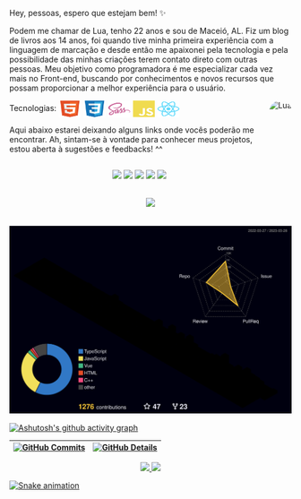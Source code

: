 Hey, pessoas, espero que estejam bem! ✨

Podem me chamar de Lua, tenho 22 anos e sou de Maceió, AL. Fiz um blog de livros aos 14 anos, foi quando tive minha primeira experiência com a linguagem de marcação e desde então me apaixonei pela tecnologia e pela possibilidade das minhas criações terem contato direto com outras pessoas. Meu objetivo como programadora é me especializar cada vez mais no Front-end, buscando por conhecimentos e novos recursos que possam proporcionar a melhor experiência para o usuário.

Tecnologias: 
 <img align="center" alt="HTML" height="30" width="40" src="https://raw.githubusercontent.com/devicons/devicon/master/icons/html5/html5-original.svg">
 <img align="center" alt="CSS" height="30" width="40" src="https://raw.githubusercontent.com/devicons/devicon/master/icons/css3/css3-original.svg">
 <img align="center" alt="Sass" height="30" width="40" src="https://raw.githubusercontent.com/devicons/devicon/master/icons/sass/sass-original.svg">
 <img align="center" alt="JavaScript" height="30" width="40" src="https://raw.githubusercontent.com/devicons/devicon/master/icons/javascript/javascript-plain.svg">
 <img align="center" alt="React" height="30" width="40" src="https://raw.githubusercontent.com/devicons/devicon/master/icons/react/react-original.svg">
 <img align="right" alt="Lua" height="150" style="border-radius:50px;" src="https://pbs.twimg.com/media/E58qSk6X0AEW-lK?format=jpg&name=small">

Aqui abaixo estarei deixando alguns links onde vocês poderão me encontrar. Ah, sintam-se à vontade para conhecer meus projetos, estou aberta à sugestões e feedbacks! ^^ 
<br>
  
</div>
  
 ##
 
<div align="center"> 
 
<a href="https://discord.gg/hETJNb9caz" target="_blank"><img src="https://img.shields.io/badge/Discord-7289DA?style=for-the-badge&logo=discord&logoColor=white" target="_blank"></a>
<a href = "mailto:leelhuana@gmail.com"><img src="https://img.shields.io/badge/-Gmail-%23333?style=for-the-badge&logo=gmail&logoColor=white" target="_blank"></a>
<a href="https://www.instagram.com/devemprogresso/" target="_blank"><img src="https://img.shields.io/badge/-Instagram-%23E4405F?style=for-the-badge&logo=instagram&logoColor=white" target="_blank"></a>
<a href="https://www.linkedin.com/in/lhuanalee/" target="_blank"><img src="https://img.shields.io/badge/-LinkedIn-%230077B5?style=for-the-badge&logo=linkedin&logoColor=white" target="_blank"></a> 
<a href="https://www.youtube.com/channel/UCzQnGw2lG34fYiftMl21ksg" target="_blank"><img src="https://img.shields.io/badge/YouTube-FF0000?style=for-the-badge&logo=youtube&logoColor=white" target="_blank"></a>

</div>

<br>

<div align="center" >
 <img src="https://github-profile-trophy.vercel.app/?username=lhuanalee&row=1&column=4&theme=dracula&margin-w=20&margin-h=20"/>
</div>

<br>

![Status](./profile-3d-contrib/profile-night-rainbow.svg)

  [![Ashutosh's github activity graph](https://github-readme-activity-graph.cyclic.app/graph?username=lhuanalee&bg_color=red&color=bd93f9&line=bd93f9&point=f1f5f9&area=true&hide_border=true)](https://github.com/ashutosh00710/github-readme-activity-graph)

 | [![GitHub Commits](http://github-profile-summary-cards.vercel.app/api/cards/productive-time?username=lhuanalee&theme=dracula&utcOffset=-3)](https://github.com/vn7n24fzkq/github-profile-summary-cards) | [![GitHub Details](http://github-profile-summary-cards.vercel.app/api/cards/profile-details?username=lhuanalee&theme=dracula)](https://github.com/vn7n24fzkq/github-profile-summary-cards) |  
 | ----------- | ----------- |

<div width="100%" max-width="100%" display="block" align="center">
  <a href="https://github.com/lhuanalee">
  <img height="165px" src="https://github-readme-stats.vercel.app/api?username=lhuanalee&show_icons=true&theme=dracula&include_all_commits=true&count_private=true"/>
  <img height="165px" src="https://github-readme-stats.vercel.app/api/top-langs/?username=lhuanalee&layout=compact&langs_count=7&theme=dracula"/>
</div>

![Snake animation](https://github.com/lhuanalee/lhuanalee/blob/output/github-contribution-grid-snake.svg)


 





